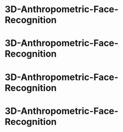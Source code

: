 # 3D-Anthropometric-Face-Recognition
# 3D-Anthropometric-Face-Recognition
# 3D-Anthropometric-Face-Recognition
# 3D-Anthropometric-Face-Recognition
